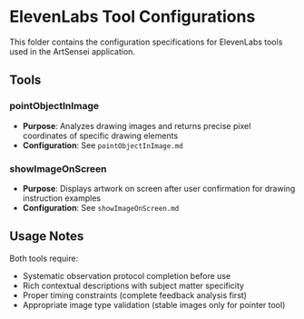 # ElevenLabs Tool Configurations

This folder contains the configuration specifications for ElevenLabs tools used in the ArtSensei application.

## Tools

### pointObjectInImage
- **Purpose**: Analyzes drawing images and returns precise pixel coordinates of specific drawing elements
- **Configuration**: See `pointObjectInImage.md`

### showImageOnScreen  
- **Purpose**: Displays artwork on screen after user confirmation for drawing instruction examples
- **Configuration**: See `showImageOnScreen.md`

## Usage Notes

Both tools require:
- Systematic observation protocol completion before use
- Rich contextual descriptions with subject matter specificity
- Proper timing constraints (complete feedback analysis first)
- Appropriate image type validation (stable images only for pointer tool)
